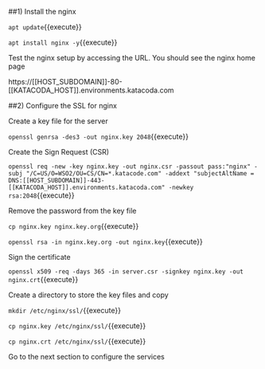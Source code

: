 ##1) Install the nginx

`apt update`{{execute}}

`apt install nginx -y`{{execute}}


Test the nginx setup by accessing the URL. You should see the nginx home page

https://[[HOST_SUBDOMAIN]]-80-[[KATACODA_HOST]].environments.katacoda.com

##2) Configure the SSL for nginx

Create a key file for the server

`openssl genrsa -des3 -out nginx.key 2048`{{execute}}

Create the Sign Request (CSR)

`openssl req -new -key nginx.key -out nginx.csr -passout pass:"nginx" -subj "/C=US/O=WSO2/OU=CS/CN=*.katacode.com" -addext "subjectAltName = DNS:[[HOST_SUBDOMAIN]]-443-[[KATACODA_HOST]].environments.katacoda.com" -newkey rsa:2048`{{execute}}

Remove the password from the key file

`cp nginx.key nginx.key.org`{{execute}}

`openssl rsa -in nginx.key.org -out nginx.key`{{execute}}

Sign the certificate

`openssl x509 -req -days 365 -in server.csr -signkey nginx.key -out nginx.crt`{{execute}}

Create a directory to store the key files and copy

`mkdir /etc/nginx/ssl/`{{execute}}

`cp nginx.key /etc/nginx/ssl/`{{execute}}

`cp nginx.crt /etc/nginx/ssl/`{{execute}}


Go to the next section to configure the services
